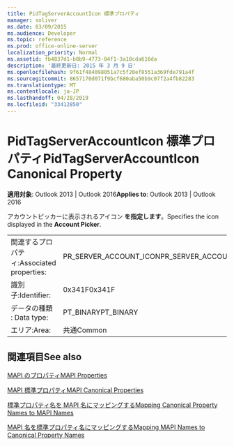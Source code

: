 ```yaml
---
title: PidTagServerAccountIcon 標準プロパティ
manager: soliver
ms.date: 03/09/2015
ms.audience: Developer
ms.topic: reference
ms.prod: office-online-server
localization_priority: Normal
ms.assetid: fb4837d1-b8b9-4773-84f1-3a10cda616da
description: '最終更新日: 2015 年 3 月 9 日'
ms.openlocfilehash: 9f61f484098051a7c5f20ef8551a369fde791a4f
ms.sourcegitcommit: 8657170d071f9bcf680aba50b9c07f2a4fb82283
ms.translationtype: MT
ms.contentlocale: ja-JP
ms.lasthandoff: 04/28/2019
ms.locfileid: "33412850"
---
```

# <a name="pidtagserveraccounticon-canonical-property"></a><span data-ttu-id="8f1a0-103">PidTagServerAccountIcon 標準プロパティ</span><span class="sxs-lookup"><span data-stu-id="8f1a0-103">PidTagServerAccountIcon Canonical Property</span></span>

  
  
<span data-ttu-id="8f1a0-104">**適用対象**: Outlook 2013 | Outlook 2016</span><span class="sxs-lookup"><span data-stu-id="8f1a0-104">**Applies to**: Outlook 2013 | Outlook 2016</span></span> 
  
<span data-ttu-id="8f1a0-105">アカウントピッカーに表示されるアイコン **を指定します**。</span><span class="sxs-lookup"><span data-stu-id="8f1a0-105">Specifies the icon displayed in the **Account Picker**.</span></span>
  
|||
|:-----|:-----|
|<span data-ttu-id="8f1a0-106">関連するプロパティ:</span><span class="sxs-lookup"><span data-stu-id="8f1a0-106">Associated properties:</span></span>  <br/> |<span data-ttu-id="8f1a0-107">PR_SERVER_ACCOUNT_ICON</span><span class="sxs-lookup"><span data-stu-id="8f1a0-107">PR_SERVER_ACCOUNT_ICON</span></span>  <br/> |
|<span data-ttu-id="8f1a0-108">識別子:</span><span class="sxs-lookup"><span data-stu-id="8f1a0-108">Identifier:</span></span>  <br/> |<span data-ttu-id="8f1a0-109">0x341F</span><span class="sxs-lookup"><span data-stu-id="8f1a0-109">0x341F</span></span>  <br/> |
|<span data-ttu-id="8f1a0-110">データの種類 : </span><span class="sxs-lookup"><span data-stu-id="8f1a0-110">Data type:</span></span>  <br/> |<span data-ttu-id="8f1a0-111">PT_BINARY</span><span class="sxs-lookup"><span data-stu-id="8f1a0-111">PT_BINARY</span></span>  <br/> |
|<span data-ttu-id="8f1a0-112">エリア:</span><span class="sxs-lookup"><span data-stu-id="8f1a0-112">Area:</span></span>  <br/> |<span data-ttu-id="8f1a0-113">共通</span><span class="sxs-lookup"><span data-stu-id="8f1a0-113">Common</span></span>  <br/> |
   
## <a name="see-also"></a><span data-ttu-id="8f1a0-114">関連項目</span><span class="sxs-lookup"><span data-stu-id="8f1a0-114">See also</span></span>



[<span data-ttu-id="8f1a0-115">MAPI のプロパティ</span><span class="sxs-lookup"><span data-stu-id="8f1a0-115">MAPI Properties</span></span>](mapi-properties.md)
  
[<span data-ttu-id="8f1a0-116">MAPI 標準プロパティ</span><span class="sxs-lookup"><span data-stu-id="8f1a0-116">MAPI Canonical Properties</span></span>](mapi-canonical-properties.md)
  
[<span data-ttu-id="8f1a0-117">標準プロパティ名を MAPI 名にマッピングする</span><span class="sxs-lookup"><span data-stu-id="8f1a0-117">Mapping Canonical Property Names to MAPI Names</span></span>](mapping-canonical-property-names-to-mapi-names.md)
  
[<span data-ttu-id="8f1a0-118">MAPI 名を標準プロパティ名にマッピングする</span><span class="sxs-lookup"><span data-stu-id="8f1a0-118">Mapping MAPI Names to Canonical Property Names</span></span>](mapping-mapi-names-to-canonical-property-names.md)

